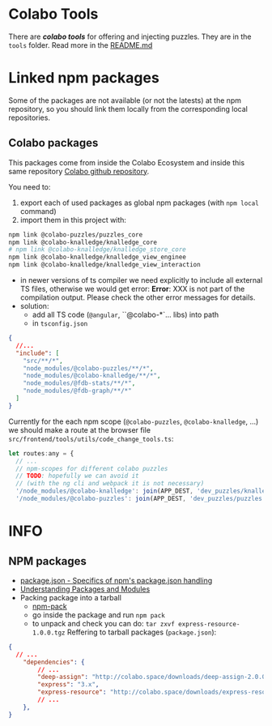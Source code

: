 # Colabo Tools

There are ***colabo tools*** for offering and injecting puzzles. They are in the `tools` folder. Read more in the [README.md](tools/README.md)

# Linked npm packages

Some of the packages are not available (or not the latests) at the npm repository, so you should link them locally from the corresponding local repositories.

## Colabo packages

This packages come from inside the Colabo Ecosystem and inside this same repository [Colabo github repository](https://github.com/cha-os/knalledge).

You need to:

1. export each of used packages as global npm packages (with `npm local` command)
2. import them in this project with:

```sh
npm link @colabo-puzzles/puzzles_core
npm link @colabo-knalledge/knalledge_core
# npm link @colabo-knalledge/knalledge_store_core
npm link @colabo-knalledge/knalledge_view_enginee
npm link @colabo-knalledge/knalledge_view_interaction
```

+ in newer versions of ts compiler we need explicitly to include all external TS files, otherwise we would get error: **Error**: XXX is not part of the compilation output. Please check the other error messages for details.
+ solution:
  - add all TS code (`@angular`, ``@colabo-*`... libs) into path
  - in `tsconfig.json`

```json
{
  //...
  "include": [
    "src/**/*",
    "node_modules/@colabo-puzzles/**/*",
    "node_modules/@colabo-knalledge/**/*",
    "node_modules/@fdb-stats/**/*",
    "node_modules/@fdb-graph/**/*"
  ]
}
```


Currently for the each npm scope (`@colabo-puzzles`, `@colabo-knalledge`, ...) we should make a route at the browser file `src/frontend/tools/utils/code_change_tools.ts`:

```js
let routes:any = {
  // ...
  // npm-scopes for different colabo puzzles
  // TODO: hopefully we can avoid it
  // (with the ng cli and webpack it is not necessary)
  '/node_modules/@colabo-knalledge': join(APP_DEST, 'dev_puzzles/knalledge'),
  '/node_modules/@colabo-puzzles': join(APP_DEST, 'dev_puzzles/puzzles'),
```

# INFO

## NPM packages

+ [package.json - Specifics of npm's package.json handling](https://docs.npmjs.com/files/package.json)
+ [Understanding Packages and Modules](https://docs.npmjs.com/getting-started/packages)
+ Packing package into a tarball
  + [npm-pack](https://docs.npmjs.com/cli/pack)
  + go inside the package and run `npm pack`
  + to unpack and check you can do: `tar zxvf express-resource-1.0.0.tgz`
Reffering to tarball packages (`package.json`):

```json
{
  // ...
    "dependencies": {
        // ...
        "deep-assign": "http://colabo.space/downloads/deep-assign-2.0.0.tgz",
        "express": "3.x",
        "express-resource": "http://colabo.space/downloads/express-resource-1.0.0.tgz",
        // ...
    },
}
```
